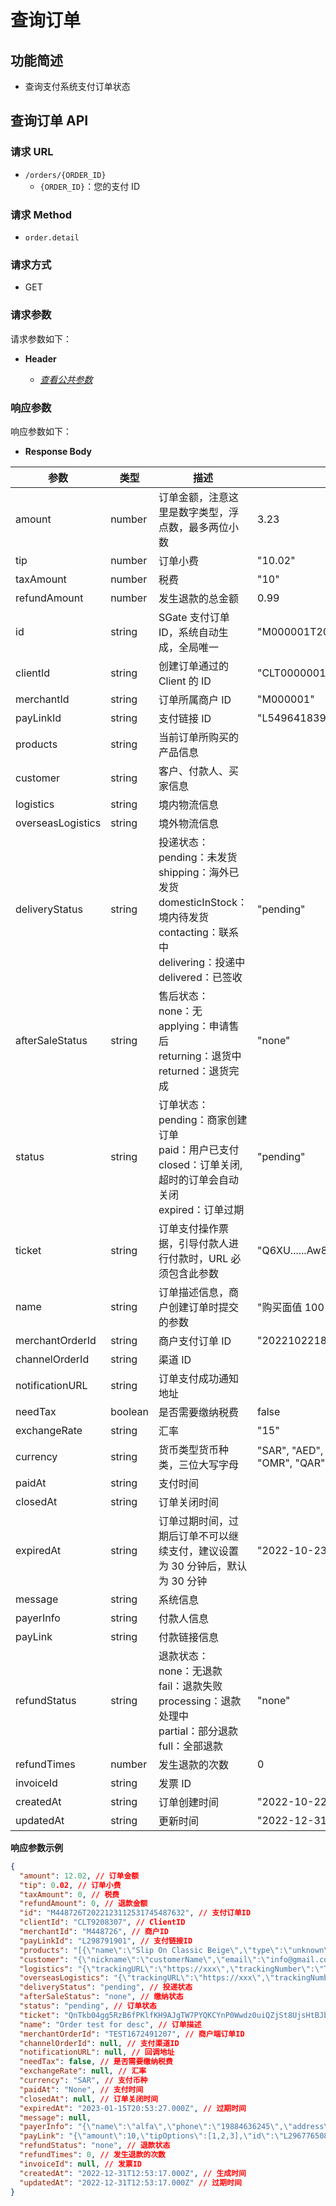 # 查询订单

## 功能简述

- 查询支付系统支付订单状态

## 查询订单 API

### 请求 URL

- `/orders/{ORDER_ID}`
  - `{ORDER_ID}`：您的支付 ID

### 请求 Method

- `order.detail`

### 请求方式

- GET

### 请求参数

请求参数如下：

- **Header**

  - [_查看公共参数_](/zh/payinApi/callMethod/callMethod#公共参数)

### 响应参数

响应参数如下：

- **Response Body**


| **参数**          | **类型** | **描述**                                                                                                                                                          | **示例**                                        |
| ----------------- | -------- | ----------------------------------------------------------------------------------------------------------------------------------------------------------------- | ----------------------------------------------- |
| amount            | number   | 订单金额，注意这里是数字类型，浮点数，最多两位小数                                                                                                                | 3.23                                            |
| tip               | number   | 订单小费                                                                                                                                                          | "10.02"                                         |
| taxAmount         | number   | 税费                                                                                                                                                              | "10"                                            |
| refundAmount      | number   | 发生退款的总金额                                                                                                                                                  | 0.99                                            |
| id                | string   | SGate 支付订单 ID，系统自动生成，全局唯一                                                                                                                         | "M000001T2022101023455774363043"                |
| clientId          | string   | 创建订单通过的 Client 的 ID                                                                                                                                       | "CLT0000001"                                    |
| merchantId        | string   | 订单所属商户 ID                                                                                                                                                   | "M000001"                                       |
| payLinkId         | string   | 支付链接 ID                                                                                                                                                       | "L549641839"                                    |
| products          | string   | 当前订单所购买的产品信息                                                                                                                                          |                                                 |
| customer          | string   | 客户、付款人、买家信息                                                                                                                                            |                                                 |
| logistics         | string   | 境内物流信息                                                                                                                                                      |                                                 |
| overseasLogistics | string   | 境外物流信息                                                                                                                                                      |                                                 |
| deliveryStatus    | string   | 投递状态： <br> pending：未发货 <br> shipping：海外已发货 <br> domesticInStock：境内待发货 <br> contacting：联系中 <br> delivering：投递中 <br> delivered：已签收 | "pending"                                       |
| afterSaleStatus   | string   | 售后状态： <br> none：无 <br> applying：申请售后 <br> returning：退货中 <br> returned：退货完成                                                                   | "none"                                          |
| status            | string   | 订单状态： <br> pending：商家创建订单 <br> paid：用户已支付 <br> closed：订单关闭, 超时的订单会自动关闭 <br> expired：订单过期                                    | "pending"                                       |
| ticket            | string   | 订单支付操作票据，引导付款人进行付款时，URL 必须包含此参数                                                                                                        | "Q6XU......Aw89"                                |
| name              | string   | 订单描述信息，商户创建订单时提交的参数                                                                                                                            | "购买面值 100 的游戏充值卡"                     |
| merchantOrderId   | string   | 商户支付订单 ID                                                                                                                                                   | "2022102218233400123"                           |
| channelOrderId    | string   | 渠道 ID                                                                                                                                                           |                                                 |
| notificationURL   | string   | 订单支付成功通知地址                                                                                                                                              |                                                 |
| needTax           | boolean  | 是否需要缴纳税费                                                                                                                                                  | false                                           |
| exchangeRate      | string   | 汇率                                                                                                                                                              | "15"                                            |
| currency          | string   | 货币类型货币种类，三位大写字母                                                                                                                                    | "SAR", "AED", "BHD", "EGP", "KWD", "OMR", "QAR" |
| paidAt            | string   | 支付时间                                                                                                                                                          |                                                 |
| closedAt          | string   | 订单关闭时间                                                                                                                                                      |                                                 |
| expiredAt         | string   | 订单过期时间，过期后订单不可以继续支付，建议设置为 30 分钟后，默认为 30 分钟                                                                                      | "2022-10-23T12:00:21.000Z"                      |
| message           | string   | 系统信息                                                                                                                                                          |                                                 |
| payerInfo         | string   | 付款人信息                                                                                                                                                        |                                                 |
| payLink           | string   | 付款链接信息                                                                                                                                                      |                                                 |
| refundStatus      | string   | 退款状态： <br> none：无退款 <br> fail：退款失败 <br> processing：退款处理中 <br> partial：部分退款 <br> full：全部退款                                           | "none"                                          |
| refundTimes       | number   | 发生退款的次数                                                                                                                                                    | 0                                               |
| invoiceId         | string   | 发票 ID                                                                                                                                                           |                                                 |
| createdAt         | string   | 订单创建时间                                                                                                                                                      | "2022-10-22T12:00:21.000Z"                      |
| updatedAt         | string   | 更新时间                                                                                                                                                          | "2022-12-31T12:53:17.000Z"                      |

**响应参数示例**

```json
{
  "amount": 12.02, // 订单金额
  "tip": 0.02, // 订单小费
  "taxAmount": 0, // 税费
  "refundAmount": 0, // 退款金额
  "id": "M448726T2022123112531745487632", // 支付订单ID
  "clientId": "CLT9208307", // ClientID
  "merchantId": "M448726", // 商户ID
  "payLinkId": "L298791901", // 支付链接ID
  "products": "[{\"name\":\"Slip On Classic Beige\",\"type\":\"unknown\",\"quantity\":1,\"price\":\"12.02\",\"sku\":\"xxxx-xxxx-xx\",\"productId\":\"160603886211111111111\",\"amount\":\"12.02\",\"avatar\":\"https://xxx\",\"location\":\"SA\"}]", // 当前订单所购买的产品信息
  "customer": "{\"nickname\":\"customerName\",\"email\":\"info@gmail.com\",\"mobile\":\"900000000\",\"address\":\"Tabuk,Umluj,Al Balad,1022 9th Avenue\"}", // 客户、付款人、买家信息
  "logistics": "{\"trackingURL\":\"https://xxx\",\"trackingNumber\":\"TEST123345234\"}", // 境内物流信息
  "overseasLogistics": "{\"trackingURL\":\"https://xxx\",\"trackingNumber\":\"TEST12678567\"}", // 境外物流信息
  "deliveryStatus": "pending", // 投递状态
  "afterSaleStatus": "none", // 缴纳状态
  "status": "pending", // 订单状态
  "ticket": "QnTkb04gg5RzB6fPKlfKH9AJgTW7PYQKCYnP0Wwdz0uiQZjSt8UjsHtBJbBBmTMc", // 票据凭证，用于验证订单ID
  "name": "Order test for desc", // 订单描述
  "merchantOrderId": "TEST1672491207", // 商户端订单ID
  "channelOrderId": null, // 支付渠道ID
  "notificationURL": null, // 回调地址
  "needTax": false, // 是否需要缴纳税费
  "exchangeRate": null, // 汇率
  "currency": "SAR", // 支付币种
  "paidAt": "None", // 支付时间
  "closedAt": null, // 订单关闭时间
  "expiredAt": "2023-01-15T20:53:27.000Z", // 过期时间
  "message": null,
  "payerInfo": "{\"name\":\"alfa\",\"phone\":\"19884636245\",\"address\":\"alfa\",\"email\":\"alfall@qq.com\"}", // 付款人信息
  "payLink": "{\"amount\":10,\"tipOptions\":[1,2,3],\"id\":\"L296776508\",\"name\":null,\"clientId\":\"CLT7740145\",\"amountType\":\"fixed\",\"currency\":\"SAR\",\"needContact\":true,\"includeAddress\":true,\"needTip\":true,\"tipRequired\":false,\"tipType\":\"percent\",\"creatorId\":\"U643029\",\"createdAt\":\"2023-03-01T14:14:00.000Z\",\"updatedAt\":\"2023-03-01T14:14:00.000Z\"}", // 支付链接信息
  "refundStatus": "none", // 退款状态
  "refundTimes": 0, // 发生退款的次数
  "invoiceId": null, // 发票ID
  "createdAt": "2022-12-31T12:53:17.000Z", // 生成时间
  "updatedAt": "2022-12-31T12:53:17.000Z" // 过期时间
}
```